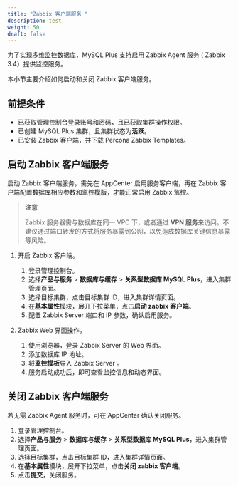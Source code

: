 ```yaml
---
title: "Zabbix 客户端服务 "
description: test
weight: 50
draft: false
---
```



为了实现多维监控数据库，MySQL Plus 支持启用 Zabbix Agent 服务 ( Zabbix 3.4）提供监控服务。

本小节主要介绍如何启动和关闭 Zabbix 客户端服务。

## 前提条件

- 已获取管理控制台登录账号和密码，且已获取集群操作权限。
- 已创建 MySQL Plus 集群，且集群状态为**活跃**。
- 已安装 Zabbix 客户端，并下载 Percona Zabbix Templates。

## 启动 Zabbix 客户端服务

启动 Zabbix 客户端服务，需先在 AppCenter 启用服务客户端，再在 Zabbix 客户端配置数据库相应参数和监控模版，才能正常启用 Zabbix 监控。

> **注意**
> 
> Zabbix 服务器需与数据库在同一 VPC 下，或者通过 **VPN 服务**来访问。不建议通过端口转发的方式将服务暴露到公网，以免造成数据库关键信息暴露等风险。

1. 开启 Zabbix 客户端。
   
   1. 登录管理控制台。
   2. 选择**产品与服务** > **数据库与缓存** > **关系型数据库 MySQL Plus**，进入集群管理页面。
   3. 选择目标集群，点击目标集群 ID，进入集群详情页面。  
   4. 在**基本属性**模块，展开下拉菜单，点击**启动 zabbix 客户端**。
   5. 配置 Zabbix Server 端口和 IP 参数，确认启用服务。

2. Zabbix Web 界面操作。
   
   1. 使用浏览器，登录 Zabbix Server 的 Web 界面。
   2. 添加数据库 IP 地址。
   3. 将**监控模板**导入 Zabbix Server 。
   4. 服务启动成功后，即可查看监控信息和动态界面。

## 关闭 Zabbix 客户端服务

若无需 Zabbix Agent 服务时，可在 AppCenter 确认关闭服务。

1. 登录管理控制台。
2. 选择**产品与服务** > **数据库与缓存** > **关系型数据库 MySQL Plus**，进入集群管理页面。
3. 选择目标集群，点击目标集群 ID，进入集群详情页面。  
4. 在**基本属性**模块，展开下拉菜单，点击**关闭 zabbix 客户端**。
5. 点击**提交**，关闭服务。
